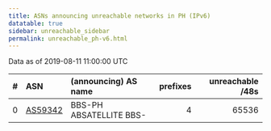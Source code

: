 ```yaml
---
title: ASNs announcing unreachable networks in PH (IPv6)
datatable: true
sidebar: unreachable_sidebar
permalink: unreachable_ph-v6.html
---
```


Data as of 2019-08-11 11:00:00 UTC


<div class="datatable-begin"></div>

|   # | ASN                                    | (announcing) AS name    |   prefixes |   unreachable /48s |
|----:|:---------------------------------------|:------------------------|-----------:|-------------------:|
|   0 | [AS59342](unreachable_AS59342-v6.html) | BBS-PH ABSATELLITE BBS- |          4 |              65536 |

<div class="datatable-end"></div>